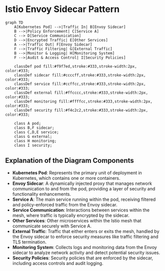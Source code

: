 # Istio Envoy Sidecar Pattern

```mermaid
graph TD
    A[Kubernetes Pod] -->|Traffic In| B[Envoy Sidecar]
    B -->|Policy Enforcement| C[Service A]
    C --> D[Service Communication]
    D -->|Encrypted Traffic| E[Other Services]
    A -->|Traffic Out| F[Envoy Sidecar]
    F -->|Traffic Filtering| G[External Traffic]
    B -->|Monitor & Logging| H[Monitoring System]
    F -->|Audit & Access Control| I[Security Policies]

    classDef pod fill:#f9f7ed,stroke:#333,stroke-width:2px, color:#333;
    classDef sidecar fill:#ccccff,stroke:#333,stroke-width:2px, color:#333;
    classDef service fill:#ccffcc,stroke:#333,stroke-width:2px, color:#333;
    classDef external fill:#ffcccc,stroke:#333,stroke-width:2px, color:#333;
    classDef monitoring fill:#ffffcc,stroke:#333,stroke-width:2px, color:#333;
    classDef security fill:#f4c2c2,stroke:#333,stroke-width:2px, color:#333;

    class A pod;
    class B,F sidecar;
    class C,D,E service;
    class G external;
    class H monitoring;
    class I security;
```

## Explanation of the Diagram Components

- **Kubernetes Pod**: Represents the primary unit of deployment in Kubernetes, which contains one or more containers.
- **Envoy Sidecar**: A dynamically injected proxy that manages network communication to and from the pod, providing a layer of security and functionality enhancements.
- **Service A**: The main service running within the pod, receiving filtered and policy-enforced traffic from the Envoy sidecar.
- **Service Communication**: Interactions between services within the mesh, where traffic is typically encrypted by the sidecar.
- **Other Services**: Other microservices within the Istio mesh that communicate securely with Service A.
- **External Traffic**: Traffic that either enters or exits the mesh, handled by the Envoy sidecar to enforce security measures like traffic filtering and TLS termination.
- **Monitoring System**: Collects logs and monitoring data from the Envoy sidecar to analyze network activity and detect potential security issues.
- **Security Policies**: Security policies that are enforced by the sidecar, including access controls and audit logging.